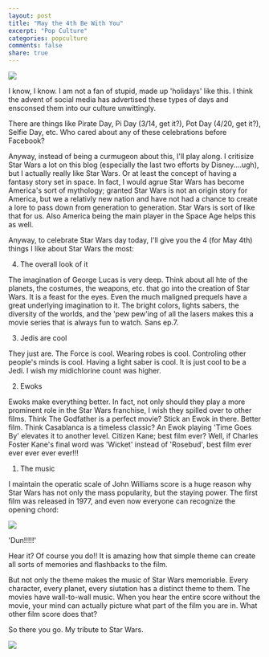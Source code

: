 ```yaml
---
layout: post
title: "May the 4th Be With You"
excerpt: "Pop Culture"
categories: popculture
comments: false
share: true
---
```


![](http://uploads.neatorama.com/images/posts/496/81/81496/1430718486-0.jpg)






I know, I know. I am not a fan of stupid, made up 'holidays' like this. I think the advent of social media has advertised these types of days and ensconsed them into our culture unwittingly. 

There are things like Pirate Day, Pi Day (3/14, get it?), Pot Day (4/20, get it?), Selfie Day, etc. Who cared about any of these celebrations before Facebook?


Anyway, instead of being a curmugeon about this, I'll play along. I critisize Star Wars a lot on this blog (especially the last two efforts by Disney....ugh), but I actually really like Star Wars. Or at least the concept of having a fantasy story set in space. In fact, I would agrue Star Wars has become America's sort of mythology; granted Star Wars is not an origin story for America, but we a relativly new nation and have not had a chance to create a lore to pass down from generation to generation. Star Wars is sort of like that for us. Also America being the main player in the Space Age helps this as well.


Anyway, to celebrate Star Wars day today, I'll give you the 4 (for May 4th) things I like about Star Wars the most:


4. The overall look of it

The imagination of George Lucas is very deep. Think about all hte of the planets, the costumes, the weapons, etc. that go into the creation of Star Wars. It is a feast for the eyes. Even the much maligned prequels have a great underlying imagination to it. The bright colors, lights sabers, the diversity of the worlds, and the 'pew pew'ing of all the lasers makes this a movie series that is always fun to watch. Sans ep.7.


3. Jedis are cool


They just are. The Force is cool. Wearing robes is cool. Controling other people's minds is cool. Having a light saber is cool. It is just cool to be a Jedi. I wish my midichlorine count was higher.


2. Ewoks


Ewoks make everything better. In fact, not only should they play a more prominent role in the Star Wars franchise, I wish they spilled over to other films. Think The Godfather is a perfect movie? Stick an Ewok in there. Better film. Think Casablanca is a timeless classic? An Ewok playing 'Time Goes By' elevates it to another level. Citizen Kane; best film ever? Well, if Charles Foster Kane's final word was 'Wicket' instead of 'Rosebud', best film ever ever ever ever ever!!!

1. The music


I maintain the operatic scale of John Williams score is a huge reason why Star Wars has not only the mass popularity, but the staying power. The first film was released in 1977, and even now everyone can recognize the opening chord: 

![](https://www.jwpepper.com/scores-png/2367662.png)


'Dun!!!!!' 

Hear it? Of course you do!! It is amazing how that simple theme can create all sorts of memories and flashbacks to the film.



But not only the theme makes the music of Star Wars memoriable. Every character, every planet, every siutation has a distinct theme to them. The movies have wall-to-wall music. When you hear the entire score without the movie, your mind can actually picture what part of the film you are in. What other film score does that?




So there you go. My tribute to Star Wars.



![](http://www.insidethemagic.net/wp-content/uploads/2017/05/maxresdefault.jpg)


